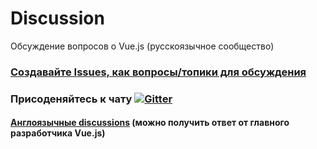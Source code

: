 # Discussion
Обсуждение вопросов о Vue.js (русскоязычное сообщество)

### [Создавайте Issues, как вопросы/топики для обсуждения](https://github.com/vuejs-ru/Discussion/issues)

### Присоденяйтесь к чату [![Gitter](https://badges.gitter.im/Join%20Chat.svg)](https://gitter.im/vuejs-ru/Discussion?utm_source=badge&utm_medium=badge&utm_campaign=pr-badge)

#### [Англоязычные discussions](https://github.com/vuejs/Discussion/issues) (можно получить ответ от главного разработчика Vue.js)
